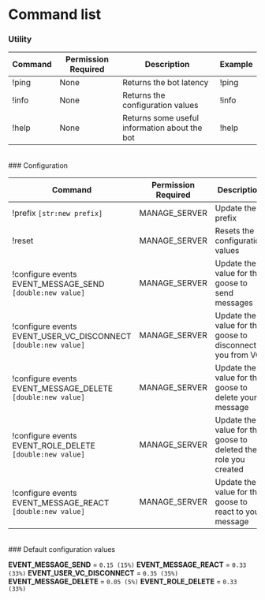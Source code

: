 # Command list

### Utility

| Command | Permission Required | Description                                   | Example |
| ------- | ------------------- | --------------------------------------------- | ------- |
| !ping   | None                | Returns the bot latency                       | !ping   |
| !info   | None                | Returns the configuration values              | !info   |
| !help   | None                | Returns some useful information about the bot | !help   |

<br>
### Configuration

| Command                                                         | Permission Required | Description                                                    | Example                                          |
| --------------------------------------------------------------- | ------------------- | -------------------------------------------------------------- | ------------------------------------------------ |
| !prefix `[str:new prefix]`                                      | MANAGE_SERVER       | Update the prefix                                              | !prefix `?`                                      |
| !reset                                                          | MANAGE_SERVER       | Resets the configuration values                                | !reset                                           |
| !configure events EVENT_MESSAGE_SEND `[double:new value]`       | MANAGE_SERVER       | Update the value for the goose to send messages                | !configure events EVENT_MESSAGE_SEND `0.4`       |
| !configure events EVENT_USER_VC_DISCONNECT `[double:new value]` | MANAGE_SERVER       | Update the value for the goose to disconnect you from VC       | !configure events EVENT_USER_VC_DISCONNECT `0.4` |
| !configure events EVENT_MESSAGE_DELETE `[double:new value]`     | MANAGE_SERVER       | Update the value for the goose to delete your message          | !configure events EVENT_MESSAGE_DELETE `0.4`     |
| !configure events EVENT_ROLE_DELETE `[double:new value]`        | MANAGE_SERVER       | Update the value for the goose to deleted the role you created | !configure events EVENT_ROLE_DELETE `0.4`        |
| !configure events EVENT_MESSAGE_REACT `[double:new value]`      | MANAGE_SERVER       | Update the value for the goose to react to your message        | !configure events EVENT_MESSAGE_REACT `0.4`      |

<br>
### Default configuration values

**EVENT_MESSAGE_SEND** = `0.15 (15%)`
**EVENT_MESSAGE_REACT** = `0.33 (33%)`
**EVENT_USER_VC_DISCONNECT** = `0.35 (35%)`
**EVENT_MESSAGE_DELETE** = `0.05 (5%)`
**EVENT_ROLE_DELETE** = `0.33 (33%)`
